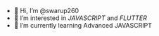 - 👋 Hi, I’m @swarup260
- 👀 I’m interested in *JAVASCRIPT* and *FLUTTER* 
- 🌱 I’m currently learning Advanced JAVASCRIPT

<!---
swarup260/swarup260 is a ✨ special ✨ repository because its `README.md` (this file) appears on your GitHub profile.
You can click the Preview link to take a look at your changes.
--->
